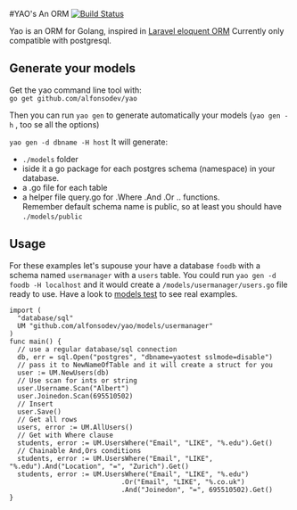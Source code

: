 #YAO's An ORM
[![Build Status](https://drone.io/github.com/alfonsodev/yao/status.png)](https://drone.io/github.com/alfonsodev/yao/latest)   

Yao is an ORM for Golang, inspired in [Laravel eloquent ORM](http://laravel.com/docs/5.0/eloquent)
Currently only compatible with postgresql.

## Generate your models
Get the yao command line tool with:  
`
go get github.com/alfonsodev/yao
`  

Then you can run `yao gen` to generate automatically your models (`yao gen -h` , too se all the options)  

`
yao gen -d dbname -H host
`
It will generate: 
  - `./models` folder
  - iside it a go package for each postgres schema (namespace) in your database.
  - a .go file for each table
  - a helper file query.go for .Where .And .Or .. functions.  
Remember default schema name is public, so at least you should have  `./models/public`  

## Usage
For these examples let's supouse your have a database `foodb` with a schema named `usermanager` with a `users` table.
You could run `yao gen -d foodb -H localhost` and it would create a `/models/usermanager/users.go` file ready to use.
Have a look to [models test](https://github.com/alfonsodev/yao/blob/master/models_test.go) to see real examples.  
```
import (
  "database/sql"
  UM "github.com/alfonsodev/yao/models/usermanager"
)
func main() {
  // use a regular database/sql connection
  db, err = sql.Open("postgres", "dbname=yaotest sslmode=disable")
  // pass it to NewNameOfTable and it will create a struct for you
  user := UM.NewUsers(db)
  // Use scan for ints or string 
  user.Username.Scan("Albert")
  user.Joinedon.Scan(695510502)
  // Insert
  user.Save()
  // Get all rows
  users, error := UM.AllUsers()
  // Get with Where clause
  students, error := UM.UsersWhere("Email", "LIKE", "%.edu").Get()
  // Chainable And,Ors conditions
  students, error := UM.UsersWhere("Email", "LIKE", "%.edu").And("Location", "=", "Zurich").Get()
  students, error := UM.UsersWhere("Email", "LIKE", "%.edu")
                            .Or("Email", "LIKE", "%.co.uk")
                            .And("Joinedon", "=", 695510502).Get()
}

```

